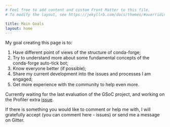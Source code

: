 ```yaml
---
# Feel free to add content and custom Front Matter to this file.
# To modify the layout, see https://jekyllrb.com/docs/themes/#overriding-theme-defaults

title: Main Goals
layout: home
---
```


My goal creating this page is to:
1. Have different point of views of the structure of conda-forge;
2. Try to understand more about some fundamental concepts of the conda-forge auto-tick bot;
3. Know everyone better (if possible);
4. Share my current development into the issues and processes I am engaged;
5. Get more experience with the community to help even more.

Currently waiting for the last evaluation of the GSoC project, and working on the Profiler extra [issue](https://github.com/regro/cf-scripts/pull/1131).

If there is something you would like to comment or help me with, I will gratefully accept (you can comment here - issues) or send me a message on Gitter.
